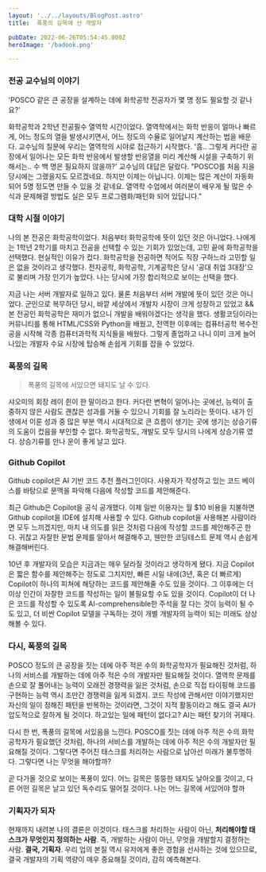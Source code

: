 ```yaml
---
layout: '../../layouts/BlogPost.astro'
title:  폭풍의 길목에 선 개발자

pubDate: 2022-06-26T05:54:45.000Z
heroImage: '/badook.png'

---
```


### 전공 교수님의 이야기

'POSCO 같은 큰 공장을 설계하는 데에 화학공학 전공자가 몇 명 정도 필요할 것 같나요?'

화학공학과 2학년 전공필수 열역학 시간이었다. 열역학에서는 화학 반응이 얼마나 빠르게, 어느 정도의 열을 발생시키면서, 어느 정도의 수율로 일어날지 계산하는 법을 배운다. 교수님의 질문에 우리는 열역학의 시야로 접근하기 시작했다. '흠.. 그렇게 커다란 공장에서 일어나는 모든 화학 반응에서 발생할 반응열을 미리 계산해 시설을 구축하기 위해서는.. 수 백 명은 필요하지 않을까?' 교수님의 대답은 달랐다. "POSCO를 처음 지을 당시에는 그랬을지도 모르겠네요. 하지만 이제는 아닙니다. 이제는 많은 계산이 자동화되어 5명 정도면 만들 수 있을 것 같네요. 열역학 수업에서 여러분이 배우게 될 많은 수식과 문제해결 방법도 실은 모두 프로그램화/패턴화 되어 있답니다."

### 대학 시절 이야기

나의 본 전공은 화학공학이었다. 처음부터 화학공학에 뜻이 있던 것은 아니었다. 나에게는 1학년 2학기를 마치고 전공을 선택할 수 있는 기회가 있었는데, 고민 끝에 화학공학을 선택했다. 현실적인 이유가 컸다. 화학공학을 전공하면 적어도 직장 구하느라 고민할 일은 없을 것이라고 생각했다. 전자공학, 화학공학, 기계공학은 당시 '공대 취업 3대장'으로 불리며 가장 인기가 높았다. 나는 당시에 가장 합리적으로 보이는 선택을 했다.

지금 나는 서버 개발자로 일하고 있다. 물론 처음부터 서버 개발에 뜻이 있던 것은 아니었다. 군인으로 복무하던 당시, 바깥 세상에서 개발자 시장이 크게 성장하고 있었고 && 본 전공인 화학공학은 재미가 없으니 개발을 배워야겠다는 생각을 했다. 생활코딩이라는 커뮤니티를 통해 HTML/CSS와 Python을 배웠고, 전역한 이후에는 컴퓨터공학 복수전공을 시작해 각종 컴퓨터과학적 지식들을 배웠다. 그렇게 졸업하고 나니 이미 크게 늘어나있는 개발자 수요 시장에 탑승해 손쉽게 기회를 잡을 수 있었다.

### 폭풍의 길목

> 폭풍의 길목에 서있으면 돼지도 날 수 있다.

샤오미의 회장 레이 쥔이 한 말이라고 한다. 커다란 변혁이 일어나는 곳에선, 능력이 출중하지 않은 사람도 괜찮은 성과를 거둘 수 있으니 기회를 잘 노리라는 뜻이다. 내가 인생에서 이룬 성과 중 많은 부분 역시 시대적으로 큰 흐름이 생기는 곳에 생기는 상승기류의 도움이 컸음을 부인할 수 없다. 화학공학도, 개발도 모두 당시의 나에게 상승기류 였다. 상승기류를 만나 운이 좋게 날고 있다.

### Github Copilot

 Github copilot은 AI 기반 코드 추천 플러그인이다. 사용자가 작성하고 있는 코드 베이스를 바탕으로 문맥을 파악해 다음에 작성할 코드를 제안해준다.

최근 Github은 Copilot을 공식 공개했다. 이제 일반 이용자는 월 $10 비용을 지불하면 Github copilot을 IDE에 설치해 사용할 수 있다. Github copilot을 사용해본 사람이라면 모두 느끼겠지만, 마치 내 의도를 읽은 것처럼 다음에 작성할 코드를 제안해주곤 한다. 귀찮고 자잘한 문법 문제를 알아서 해결해주고, 웬만한 코딩테스트 문제 역시 손쉽게 해결해버린다.

10년 후 개발자의 모습은 지금과는 매우 달라질 것이라고 생각하게 됐다. 지금 Copilot은 짧은 함수를 제안해주는 정도로 그치지만, 빠른 시일 내에(3년, 혹은 더 빠르게) Copilot이 하나의 피쳐에 해당하는 코드를 제안해줄 수도 있을 것이다. 그 이후에는 더이상 인간이 자잘한 코드를 작성하는 일이 불필요할 수도 있을 것이다. Copilot이 더 나은 코드를 작성할 수 있도록 AI-comprehensible한 주석을 잘 다는 것이 능력이 될 수도 있고, 더 비싼 Copilot 모델을 구독하는 것이 개별 개발자의 능력이 되는 미래도 상상해볼 수 있다.

### 다시, 폭풍의 길목

POSCO 정도의 큰 공장을 짓는 데에 아주 적은 수의 화학공학자가 필요해진 것처럼, 하나의 서비스를 개발하는 데에 아주 적은 수의 개발자만 필요해질 것이다. 열역학 문제를 손으로 잘 풀어내는 능력이 오래전 경쟁력을 잃은 것처럼, 손으로 직접 타이핑해 코드를 구현하는 능력 역시 조만간 경쟁력을 잃게 되겠지. 코드 작성에 관해서만 이야기했지만 자신의 일이 정해진 패턴을 반복하는 것이라면, 그것이 지적 활동이라고 해도 결국 AI가 압도적으로 잘하게 될 것이다. 하고있는 일에 패턴이 없다고? AI는 패턴 찾기의 귀재다.

다시 한 번, 폭풍의 길목에 서있음을 느낀다. POSCO를 짓는 데에 아주 적은 수의 화학공학자가 필요했던 것처럼, 하나의 서비스를 개발하는 데에 아주 적은 수의 개발자만 필요해질 것이다. 그렇다면 주어진 태스크를 처리하는 사람으로 남아선 미래가 불투명하다. 그렇다면 나는 무엇을 해야할까?

곧 다가올 것으로 보이는 폭풍이 있다. 어느 길목은 뚱뚱한 돼지도 날아오를 것이고, 다른 어떤 길목은 날고 있던 독수리도 떨어질 것이다. 나는 어느 길목에 서있어야 할까

### 기획자가 되자

현재까지 내려본 나의 결론은 이것이다. 태스크를 처리하는 사람이 아닌, **처리해야할 태스크가 무엇인지 정의하는 사람**. 즉, 개발하는 사람이 아닌, 무엇을 개발할지 결정하는 사람. **결국, 기획자**. 우리 업의 본질 역시 유저에게 좋은 경험을 선사하는 것에 있으므로, 결국 개발자의 기획 역량이 매우 중요해질 것이라, 감히 예측해본다.
